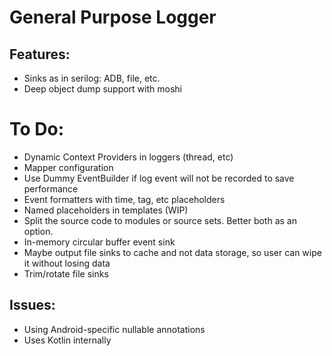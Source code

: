 # General Purpose Logger

## Features:
- Sinks as in serilog: ADB, file, etc.
- Deep object dump support with moshi

# To Do:
- Dynamic Context Providers in loggers (thread, etc)
- Mapper configuration
- Use Dummy EventBuilder if log event will not be recorded to save performance
- Event formatters with time, tag, etc placeholders
- Named placeholders in templates (WIP)
- Split the source code to modules or source sets. Better both as an option.
- In-memory circular buffer event sink
- Maybe output file sinks to cache and not data storage, so user can wipe it without losing data
- Trim/rotate file sinks

## Issues:
- Using Android-specific nullable annotations
- Uses Kotlin internally
